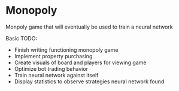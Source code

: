 # Monopoly
Monpoly game that will eventually be used to train a neural network

Basic TODO:
- Finish writing functioning monopoly game
- Implement property purchasing
- Create visuals of board and players for viewing game
- Optimize bot trading behavior
- Train neural network against itself
- Display statistics to observe strategies neural network found
